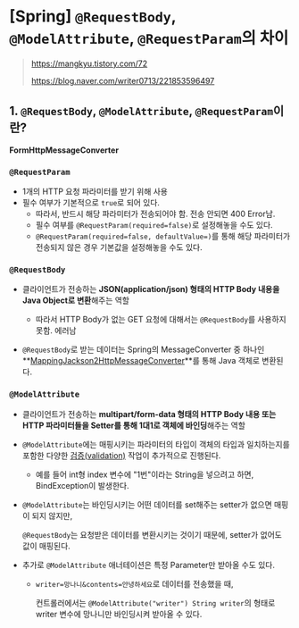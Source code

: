# [Spring] `@RequestBody`, `@ModelAttribute`, `@RequestParam`의 차이



> https://mangkyu.tistory.com/72
>
> https://blog.naver.com/writer0713/221853596497



## 1. `@RequestBody`, `@ModelAttribute`, `@RequestParam`이란?



**FormHttpMessageConverter**



### `@RequestParam`

- 1개의 HTTP 요청 파라미터를 받기 위해 사용
- 필수 여부가 기본적으로 `true`로 되어 있다.
  - 따라서, 반드시 해당 파라미터가 전송되어야 함. 전송 안되면 400 Error남.
  - 필수 여부를 `@RequestParam(required=false)`로 설정해놓을 수도 있다.
  - `@RequestParam(required=false, defaultValue=)`를 통해 해당 파라미터가 전송되지 않은 경우 기본값을 설정해놓을 수도 있다.







### `@RequestBody`

- 클라이언트가 전송하는 **JSON(application/json) 형태의 HTTP Body 내용을 Java Object로 변환**해주는 역할

  - 따라서 HTTP Body가 없는 GET 요청에 대해서는 `@RequestBody`를 사용하지 못함. 에러남

    

- `@RequestBody`로 받는 데이터는 Spring의 MessageConverter 중 하나인 **<u>MappingJackson2HttpMessageConverter</u>**를 통해 Java 객체로 변환된다.







### `@ModelAttribute`

- 클라이언트가 전송하는 **multipart/form-data 형태의 HTTP Body 내용 또는 HTTP 파라미터들을 Setter를 통해 1대1로 객체에 바인딩**해주는 역할
- `@ModelAttribute`에는 매핑시키는 파라미터의 타입이 객체의 타입과 일치하는지를 포함한 다양한 <u>검증(validation)</u> 작업이 추가적으로 진행된다.
  - 예를 들어 int형 index 변수에 "1번"이라는 String을 넣으려고 하면, BindException이 발생한다.

- `@ModelAttribute`는 바인딩시키는 어떤 데이터를 set해주는 setter가 없으면 매핑이 되지 않지만,

  `@RequestBody`는 요청받은 데이터를 변환시키는 것이기 때문에, setter가 없어도 값이 매핑된다.

- 추가로 `@ModelAttribute` 애너테이션은 특정 Parameter만 받아올 수도 있다.

  - `writer=망나니&contents=안녕하세요`로 데이터를 전송했을 때,

    컨트롤러에서는 `@ModelAttribute("writer") String writer`의 형태로 writer 변수에 망나니만 바인딩시켜 받아올 수 있다.









































